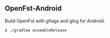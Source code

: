 ## OpenFst-Android

Build OpenFst with gflags and glog for Android.

``` bash
$ ./gradlew assembleRelease
```
